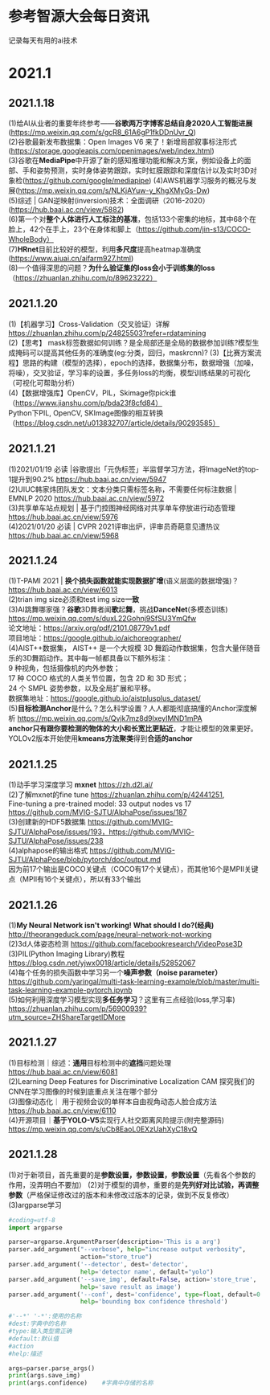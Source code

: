 # 参考智源大会每日资讯
记录每天有用的ai技术
# 2021.1
## 2021.1.18
(1)给AI从业者的重要年终参考——**谷歌两万字博客总结自身2020人工智能进展**(https://mp.weixin.qq.com/s/gcR8_61A6gP1fkDDnUvr_Q)  
(2)谷歌最新发布数据集：Open Images V6 来了！新增局部叙事标注形式(https://storage.googleapis.com/openimages/web/index.html)  
(3)谷歌在**MediaPipe**中开源了新的感知推理功能和解决方案，例如设备上的面部、手和姿势预测，实时身体姿势跟踪，实时虹膜跟踪和深度估计以及实时3D对象检(https://github.com/google/mediapipe)     (4)AWS机器学习服务的概况与发展(https://mp.weixin.qq.com/s/NLKjAYuw-y_KhgXMyGs-Dw)    
(5)综述 | GAN逆映射(inversion)技术：全面调研（2016-2020） (https://hub.baai.ac.cn/view/5882)    
(6)第一个对**整个人体进行人工标注的基准**，包括133个密集的地标，其中68个在脸上，42个在手上，23个在身体和脚上（https://github.com/jin-s13/COCO-WholeBody）    
(7)**HRnet**目前比较好的模型，利用**多尺度**提高heatmap准确度(https://www.aiuai.cn/aifarm927.html)  
(8)一个值得深思的问题？**为什么验证集的loss会小于训练集的loss**（https://zhuanlan.zhihu.com/p/89623222）  
## 2021.1.20
(1)【机器学习】Cross-Validation（交叉验证）详解 https://zhuanlan.zhihu.com/p/24825503?refer=rdatamining  
(2)【思考】 mask标签数据如何训练？是全局部还是全局的数据参加训练?模型生成掩码可以提高其他任务的准确度(eg:分类，回归，maskrcnn)?
(3)【比赛方案流程】思路的构建（模型的选择），epoch的选择，数据集分布，数据增强（加噪，将噪），交叉验证，学习率的设置，多任务loss的均衡，模型训练结果的可视化（可视化可帮助分析）  
(4)【数据增强库】OpenCV，PIL，Skimage你pick谁（https://www.jianshu.com/p/bda23f8cfd84）  
Python下PIL, OpenCV, SKImage图像的相互转换（https://blog.csdn.net/u013832707/article/details/90293585）
## 2021.1.21
(1)2021/01/19 必读 |谷歌提出「元伪标签」半监督学习方法，将ImageNet的top-1提升到90.2% https://hub.baai.ac.cn/view/5947  
(2)UIUC韩家炜团队发文：文本分类只需标签名称，不需要任何标注数据 | EMNLP 2020 https://hub.baai.ac.cn/view/5972  
(3)共享单车站点规划 | 基于门控图神经网络对共享单车停放进行动态管理 https://hub.baai.ac.cn/view/5976  
(4)2021/01/20 必读 | CVPR 2021评审出炉，评审员奇葩意见遭热议 https://hub.baai.ac.cn/view/5968  
## 2021.1.24
(1)T-PAMI 2021 | **换个损失函数就能实现数据扩增**(语义层面的数据增强)？https://hub.baai.ac.cn/view/6013  
(2)trian img size必须和test img size**一致**  
(3)AI跳舞哪家强？**谷歌**3D舞者闻**歌**起**舞**，挑战**DanceNet**(多模态训练) https://mp.weixin.qq.com/s/duxL22Gohnj9SfSU3YmQfw  
论文地址：https://arxiv.org/pdf/2101.08779v1.pdf  
项目地址：https://google.github.io/aichoreographer/  
(4)AIST++数据集， AIST++ 是一个大规模 3D 舞蹈动作数据集，包含大量伴随音乐的3D舞蹈动作。其中每一帧都具备以下额外标注：  
9 种视角，包括摄像机的内外参数；  
17 种 COCO 格式的人类关节位置，包含 2D 和 3D 形式；  
24 个 SMPL 姿势参数，以及全局扩展和平移。  
数据集地址：https://google.github.io/aistplusplus_dataset/  
(5)**目标检测Anchor**是什么？怎么科学设置？人人都能彻底搞懂的Anchor深度解析 https://mp.weixin.qq.com/s/Qvjk7mz8d9lxeyIMND1mPA  
**anchor只有跟你要检测的物体的大小和长宽比更贴近**，才能让模型的效果更好。YOLOv2版本开始使用**kmeans方法聚类**得到**合适的anchor**  
## 2021.1.25
(1)动手学习深度学习 **mxnet** https://zh.d2l.ai/  
(2)了解mxnet的fine tune https://zhuanlan.zhihu.com/p/42441251,  
Fine-tuning a pre-trained model: 33 output nodes vs 17 https://github.com/MVIG-SJTU/AlphaPose/issues/187  
(3)创建新的HDF5数据集 https://github.com/MVIG-SJTU/AlphaPose/issues/193，https://github.com/MVIG-SJTU/AlphaPose/issues/238  
(4)alphapose的输出格式 https://github.com/MVIG-SJTU/AlphaPose/blob/pytorch/doc/output.md  
因为前17个输出是COCO关键点（COCO有17个关键点），而其他16个是MPII关键点（MPII有16个关键点），所以有33个输出  
## 2021.1.26
(1)**My Neural Network isn't working! What should I do?(经典)** http://theorangeduck.com/page/neural-network-not-working  
(2)3d人体姿态检测 https://github.com/facebookresearch/VideoPose3D  
(3)PIL(Python Imaging Library)教程 https://blog.csdn.net/yjwx0018/article/details/52852067  
(4)每个任务的损失函数中学习另一个**噪声参数（noise parameter）** https://github.com/yaringal/multi-task-learning-example/blob/master/multi-task-learning-example-pytorch.ipynb  
(5)如何利用深度学习模型实现**多任务学习**？这里有三点经验(loss,学习率)  https://zhuanlan.zhihu.com/p/56900939?utm_source=ZHShareTargetIDMore  
## 2021.1.27 
(1)目标检测｜综述：**通用**目标检测中的**遮挡**问题处理 https://hub.baai.ac.cn/view/6081  
(2)Learning Deep Features for Discriminative Localization CAM 探究我们的CNN在学习图像的时候到底重点关注在哪个部分  
(3)图像动态化｜ 用于视频会议的单样本自由视角动态人脸合成方法 https://hub.baai.ac.cn/view/6110  
(4)开源项目｜**基于YOLO-V5**实现行人社交距离风险提示(附完整源码) https://mp.weixin.qq.com/s/uCb8EaoL0EXzUahXyC18vQ  
## 2021.1.28
(1)对于新项目，首先重要的是**参数设置，参数设置，参数设置**（先看各个参数的作用，没弄明白不要加）
(2)对于模型的调参，重要的是**先列好对比试验，再调整参数**（严格保证修改过的版本和未修改过版本的记录，做到不反复修改）
(3)argparse学习
```python
#coding=utf-8
import argparse

parser=argparse.ArgumentParser(description='This is a arg')
parser.add_argument("--verbose", help="increase output verbosity",
                    action="store_true")
parser.add_argument('--detector', dest='detector',
                    help='detector name', default="yolo")
parser.add_argument('--save_img', default=False, action='store_true',
                    help='save result as image')
parser.add_argument('--conf', dest='confidence', type=float, default=0.1,
                    help='bounding box confidence threshold')

#'--*' '-*':使用的名称
#dest:字典中的名称
#type:输入类型需正确
#default:默认值
#action
#help:描述

args=parser.parse_args()
print(args.save_img)
print(args.confidence)    #字典中存储的名称
```
